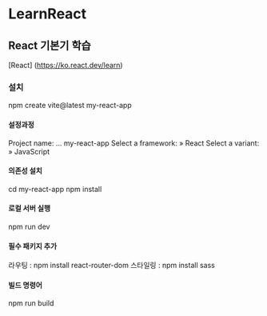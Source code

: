 # LearnReact

## React 기본기 학습
[React] (https://ko.react.dev/learn)

### 설치 
npm create vite@latest my-react-app

#### 설정과정
Project name: ... my-react-app
Select a framework: » React
Select a variant: » JavaScript

#### 의존성 설치
cd my-react-app
npm install

#### 로컬 서버 실행
npm run dev

#### 필수 패키지 추가
라우팅 : npm install react-router-dom
스타일링 : npm install sass


#### 빌드 명령어
npm run build

